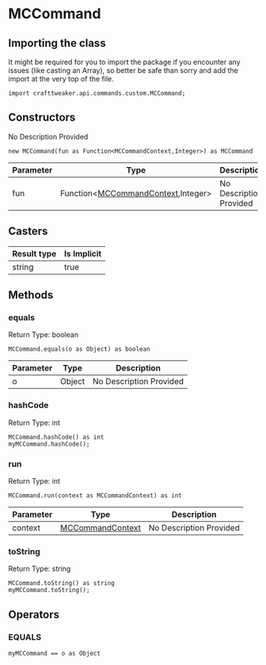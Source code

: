 # MCCommand

## Importing the class

It might be required for you to import the package if you encounter any issues (like casting an Array), so better be safe than sorry and add the import at the very top of the file.
```zenscript
import crafttweaker.api.commands.custom.MCCommand;
```


## Constructors

No Description Provided
```zenscript
new MCCommand(fun as Function<MCCommandContext,Integer>) as MCCommand
```

| Parameter | Type | Description |
|-----------|------|-------------|
| fun | Function&lt;[MCCommandContext](/vanilla/api/commands/custom/MCCommandContext),Integer&gt; | No Description Provided |



## Casters

| Result type | Is Implicit |
|-------------|-------------|
| string | true |

## Methods

### equals

Return Type: boolean

```zenscript
MCCommand.equals(o as Object) as boolean
```

| Parameter | Type | Description |
|-----------|------|-------------|
| o | Object | No Description Provided |


### hashCode

Return Type: int

```zenscript
MCCommand.hashCode() as int
myMCCommand.hashCode();
```

### run

Return Type: int

```zenscript
MCCommand.run(context as MCCommandContext) as int
```

| Parameter | Type | Description |
|-----------|------|-------------|
| context | [MCCommandContext](/vanilla/api/commands/custom/MCCommandContext) | No Description Provided |


### toString

Return Type: string

```zenscript
MCCommand.toString() as string
myMCCommand.toString();
```


## Operators

### EQUALS

```zenscript
myMCCommand == o as Object
```




